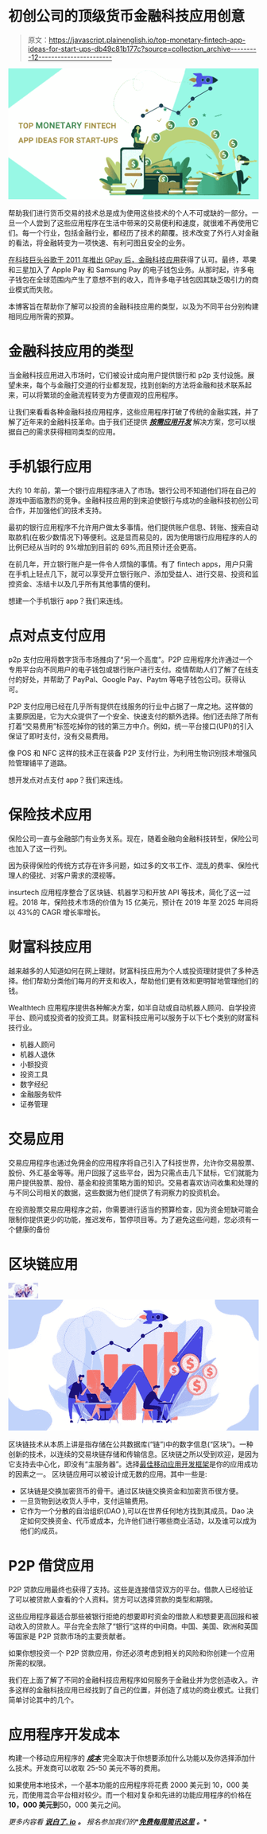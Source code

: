 # 初创公司的顶级货币金融科技应用创意

> 原文：<https://javascript.plainenglish.io/top-monetary-fintech-app-ideas-for-start-ups-db49c81b177c?source=collection_archive---------12----------------------->

![](img/b12857f6f248d27f149fb084af6512f7.png)

帮助我们进行货币交易的技术总是成为使用这些技术的个人不可或缺的一部分。一旦一个人尝到了这些应用程序在生活中带来的交易便利和速度，就很难不再使用它们。每一个行业，包括金融行业，都经历了技术的颠覆。技术改变了外行人对金融的看法，将金融转变为一项快速、有利可图且安全的业务。

[在科技巨头谷歌于 2011 年推出 GPay 后，金融科技应用](https://medium.com/nerd-for-tech/roadmap-to-fintech-app-development-for-future-fintech-leaders-c3ef01e6e60f)获得了认可。最终，苹果和三星加入了 Apple Pay 和 Samsung Pay 的电子钱包业务。从那时起，许多电子钱包在全球范围内产生了意想不到的收入，而许多电子钱包因其缺乏吸引力的商业模式而失败。

本博客旨在帮助你了解可以投资的金融科技应用的类型，以及为不同平台分别构建相同应用所需的预算。

# 金融科技应用的类型

当金融科技应用进入市场时，它们被设计成向用户提供银行和 p2p 支付设施。展望未来，每个与金融打交道的行业都发现，找到创新的方法将金融和技术联系起来，可以将繁琐的金融流程转变为方便直观的应用程序。

让我们来看看各种金融科技应用程序，这些应用程序打破了传统的金融实践，并了解了近年来的金融科技革命。由于我们还提供 [***按需应用开发***](https://www.technource.com/on-demand-app-development/) 解决方案，您可以根据自己的需求获得相同类型的应用。

# 手机银行应用

大约 10 年前，第一个银行应用程序进入了市场。银行公司不知道他们将在自己的游戏中面临激烈的竞争。金融科技应用的到来迫使银行与成功的金融科技初创公司合作，并加强他们的技术支持。

最初的银行应用程序不允许用户做太多事情。他们提供账户信息、转账、搜索自动取款机(在极少数情况下)等便利。这是显而易见的，因为使用银行应用程序的人的比例已经从当时的 9%增加到目前的 69%,而且预计还会更高。

在前几年，开立银行账户是一件令人烦恼的事情。有了 fintech apps，用户只需在手机上轻点几下，就可以享受开立银行账户、添加受益人、进行交易、投资和监控资金、冻结卡以及几乎所有其他事情的便利。

想建一个手机银行 app？我们来连线。

# 点对点支付应用

p2p 支付应用将数字货币市场推向了“另一个高度”。P2P 应用程序允许通过一个专用平台向不同用户的电子钱包或银行账户进行支付。疫情帮助人们了解了在线支付的好处，并帮助了 PayPal、Google Pay、Paytm 等电子钱包公司。获得认可。

P2P 支付应用已经在几乎所有提供在线服务的行业中占据了一席之地。这样做的主要原因是，它为大众提供了一个安全、快速支付的额外选择。他们还去除了所有打着“交易费用”标签吃掉你的钱的第三方中介。例如，统一平台接口(UPI)的引入保证了即时支付，没有交易费用。

像 POS 和 NFC 这样的技术正在装备 P2P 支付行业，为利用生物识别技术增强风险管理铺平了道路。

想开发点对点支付 app？我们来连线。

# 保险技术应用

保险公司一直与金融部门有业务关系。现在，随着金融向金融科技转型，保险公司也加入了这一行列。

因为获得保险的传统方式存在许多问题，如过多的文书工作、混乱的费率、保险代理人的侵扰、对客户需求的漠视等。

insurtech 应用程序整合了区块链、机器学习和开放 API 等技术，简化了这一过程。2018 年，保险技术市场的价值为 15 亿美元，预计在 2019 年至 2025 年间将以 43%的 CAGR 增长率增长。

# 财富科技应用

越来越多的人知道如何在网上理财。财富科技应用为个人或投资理财提供了多种选择。他们帮助分类他们每月的开支和收入，帮助他们更有效和更明智地管理他们的钱。

Wealthtech 应用程序提供各种解决方案，如半自动或自动机器人顾问、自学投资平台、顾问或投资者的投资工具。财富科技应用可以服务于以下七个类别的财富科技行业。

*   机器人顾问
*   机器人退休
*   小额投资
*   投资工具
*   数字经纪
*   金融服务软件
*   证券管理

# 交易应用

交易应用程序也通过免佣金的应用程序将自己引入了科技世界，允许你交易股票、股份、外汇基金等等。用户回报了这些平台，因为只需点击几下鼠标，它们就能为用户提供股票、股份、基金和投资策略方面的知识。交易者喜欢访问收集和处理的与不同公司相关的数据，这些数据为他们提供了有洞察力的投资机会。

在投资股票交易应用程序之前，你需要进行适当的预算检查，因为资金短缺可能会限制你提供更少的功能，推迟发布，暂停项目等。为了避免这些问题，您必须有一个健康的备份

# 区块链应用

![](img/773b9d6d371ff1f8d99efe2150377a58.png)![](img/b69d717d0290428a3f18f6502c872306.png)

区块链技术从本质上讲是指存储在公共数据库(“链”)中的数字信息(“区块”)。一种创新的技术，以连续的交易块链存储和传输信息。区块链之所以受到欢迎，是因为它支持去中心化，即没有“主服务器”。选择[最佳移动应用开发框架](https://www.technource.com/blog/top-10-mobile-app-development-frameworks/)是你的应用成功的因素之一。
区块链应用可以被设计成无数的应用。其中一些是:

*   区块链是交换加密货币的骨干。通过区块链交换资金和加密货币很方便。
*   一旦货物到达收货人手中，支付运输费用。
*   它作为一个分散的自治组织(DAO ),可以在世界任何地方找到其成员。Dao 决定如何交换资金、代币或成本，允许他们进行哪些商业活动，以及谁可以成为他们的成员。

# P2P 借贷应用

P2P 贷款应用最终也获得了支持。这些是连接借贷双方的平台。借款人已经验证了可以被贷款人查看的个人资料。贷方可以选择贷款的类型和期限。

这些应用程序最适合那些被银行拒绝的想要即时资金的借款人和想要更高回报和被动收入的贷款人。平台完全去除了“银行”这样的中间商。中国、美国、欧洲和英国等国家是 P2P 贷款市场的主要贡献者。

如果你想投资一个 P2P 贷款应用，你还必须考虑到相关的风险和你创建一个应用所需的权限。

我们在上面了解了不同的金融科技应用程序如何服务于金融业并为您创造收入。许多这样的金融科技应用已经找到了自己的位置，并创造了成功的商业模式。让我们简单讨论其中的几个。

# 应用程序开发成本

构建一个移动应用程序的 [***成本***](https://www.technource.com/blog/mobile-app-development-cost-complete-guide/) 完全取决于你想要添加什么功能以及你选择添加什么技术。开发商可以收取 25-50 美元不等的费用。

如果使用本地技术，一个基本功能的应用程序将花费 2000 美元到 10，000 美元，而使用混合平台相对较少。而一个相对复杂和先进的功能应用程序的价格在 **10，000 美元到**50，000 美元之间。

*更多内容看* [***说白了. io***](http://plainenglish.io/) ***。*** *报名参加我们的**[***免费每周简讯这里***](http://newsletter.plainenglish.io/) ***。****